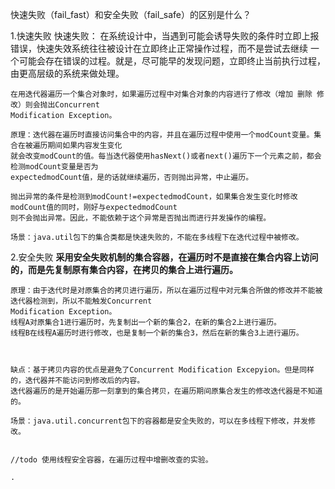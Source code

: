  快速失败（fail_fast）和安全失败（fail_safe）的区别是什么？

1.快速失败
    快速失败：
    在系统设计中，当遇到可能会诱导失败的条件时立即上报错误，快速失效系统往往被设计在立即终止正常操作过程，而不是尝试去继续
    一个可能会存在错误的过程。就是，尽可能早的发现问题，立即终止当前执行过程，由更高层级的系统来做处理。


    
    在用迭代器遍历一个集合对象时，如果遍历过程中对集合对象的内容进行了修改（增加 删除 修改）则会抛出Concurrent 
    Modification Exception。
    
    原理：迭代器在遍历时直接访问集合中的内容，并且在遍历过程中使用一个modCount变量。集合在被遍历期间如果内容发生变化
    就会改变modCount的值。每当迭代器使用hasNext()或者next()遍历下一个元素之前，都会检测modCount变量是否为
    expectedmodCount值，是的话就继续遍历，否则抛出异常，中止遍历。
    
    抛出异常的条件是检测到modCount!=expectedmodCount，如果集合发生变化时修改modCount值的同时，刚好与expectedmodCount
    则不会抛出异常。因此，不能依赖于这个异常是否抛出而进行并发操作的编程。
    
    场景：java.util包下的集合类都是快速失败的，不能在多线程下在迭代过程中被修改。
    
2.安全失败
    **采用安全失败机制的集合容器，在遍历时不是直接在集合内容上访问的，而是先复制原有集合内容，在拷贝的集合上进行遍历。**  
    
    原理：由于迭代时是对原集合的拷贝进行遍历，所以在遍历过程中对元集合所做的修改并不能被迭代器检测到，所以不能触发Concurrent 
    Modification Exception。
    线程A对原集合1进行遍历时，先复制出一个新的集合2，在新的集合2上进行遍历。
    线程B在线程A遍历时进行修改，也是复制一个新的集合3，然后在新的集合3上进行遍历。
    
    
    
    缺点：基于拷贝内容的优点是避免了Concurrent Modification Excepyion。但是同样的，迭代器并不能访问到修改后的内容。
    迭代器遍历的是开始遍历那一刻拿到的集合拷贝，在遍历期间原集合发生的修改迭代器是不知道的。
    
    场景：java.util.concurrent包下的容器都是安全失败的，可以在多线程下修改，并发修改。
    
    
    //todo 使用线程安全容器，在遍历过程中增删改查的实验。
    
    .
                                                                                                                                                                                                                                                                                                                                                                                                                                                                                                                                                                                                                                                                                                                                                                        
    
    
    
    
    
 